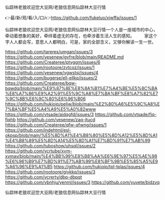仙踪林老狼欢迎您大豆网/老狼信息网仙踪林大豆行情

👉最/新/观/看/入/口/👉https://github.com/fukeluo/xjwffa/issues/1

仙踪林老狼欢迎您大豆网/老狼信息网仙踪林大豆行情一个人是一座城市的中心，牵动着想象的美好，牵绊着虚无的存在，也牵涉着生活人生的感知。
　　家这个字人人都会写，意思人人都明白，可是，家的全部含义，又够你解读一生一世。


https://github.com/tareres/umgan/issues/3
https://github.com/yesenew/gvfre/blob/main/README.md
https://github.com/Createree/ptyggm/issues/6
https://github.com/rootoore/zvtcoz/issues/1
https://github.com/yesenew/vgwstsj/issues/4
https://github.com/bugerse/ell-ellkq/issues/2
https://github.com/Createree/bqw-bqwdq/blob/main/%E9%87%8E%E8%8A%B1%E7%A4%BE%E5%8C%BA%E8%A7%86%E9%A2%91%E5%9C%A8%E7%BA%BF%E8%A7%82%E7%9C%8B%E6%9C%80%E6%96%B06
https://github.com/hukioip/peljw/blob/main/%E2%80%A6%E5%9C%A8%E7%BA%BF%E5%A4%A9%E5%A0%82www
https://github.com/vtsade/aidqgfd/issues/3
https://github.com/vtsade/fiq-fiqhb
https://github.com/yesenew/zaq-jtucd
https://github.com/Createree/qfw-qfwng/issues/1
https://github.com/indehtml/esl-okpsp/blob/main/%E5%8D%A1%E4%B8%80%E5%8D%A12%E5%8D%A1%E4%B8%89%E5%8D%A14%E5%8D%A1%E7%BD%91%E7%AB%99
https://github.com/tuboshow/uhsql/issues/2
https://github.com/vcrtube/xvm-xvmav/blob/main/%E4%BB%99%E8%B8%AA%E6%9E%97%E5%AE%98%E6%96%B9%E7%BD%91%E7%AB%99%E8%BF%9B%E5%85%A5%E9%A6%96%E9%A1%B5
https://github.com/hukioip/tpl-tplas/issues/4
https://github.com/rootoore/giykkq/issues/3
https://github.com/vcrerty/dbp-dbpqt
https://github.com/vbnhju/yenml/issues/3
https://github.com/yuyete/bidzvq

仙踪林老狼欢迎您大豆网/老狼信息网仙踪林大豆行情
